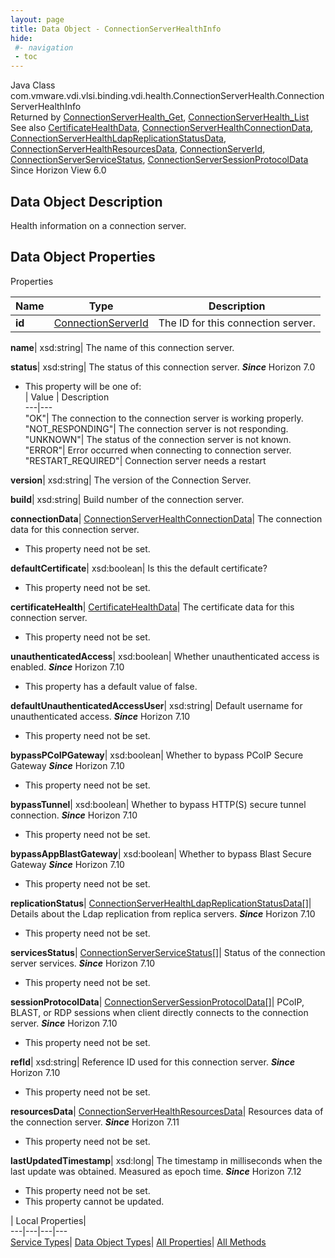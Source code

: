 ```yaml
---
layout: page
title: Data Object - ConnectionServerHealthInfo
hide:
 #- navigation
 - toc
---
```






Java Class
    com.vmware.vdi.vlsi.binding.vdi.health.ConnectionServerHealth.ConnectionServerHealthInfo  
Returned by
     [ConnectionServerHealth_Get](vdi.health.ConnectionServerHealth.md#get), [ConnectionServerHealth_List](vdi.health.ConnectionServerHealth.md#list)  
See also
     [CertificateHealthData](vdi.health.CertificateHealthData.md), [ConnectionServerHealthConnectionData](vdi.health.ConnectionServerHealth.ConnectionData.md), [ConnectionServerHealthLdapReplicationStatusData](vdi.health.ConnectionServerHealth.LdapReplicationStatusData.md), [ConnectionServerHealthResourcesData](vdi.health.ConnectionServerHealth.ConnectionServerHealthResourcesData.md), [ConnectionServerId](vdi.entity.ConnectionServerId.md), [ConnectionServerServiceStatus](vdi.health.ConnectionServerHealth.ConnectionServerServiceStatus.md), [ConnectionServerSessionProtocolData](vdi.health.ConnectionServerHealth.ConnectionServerSessionProtocolData.md)  
Since 
    Horizon View 6.0

## Data Object Description 

Health information on a connection server. 

## Data Object Properties

Properties

Name |  Type |  Description   
---|---|---  
**id**| [ConnectionServerId](vdi.entity.ConnectionServerId.md)|  The ID for this connection server.   
  
**name**|  xsd:string|  The name of this connection server.   
  
**status**|  xsd:string|  The status of this connection server.  **_Since_** Horizon 7.0  


  * This property will be one of:  
|  Value |  Description   
---|---  
"OK"| The connection to the connection server is working properly.  
"NOT_RESPONDING"| The connection server is not responding.  
"UNKNOWN"| The status of the connection server is not known.  
"ERROR"| Error occurred when connecting to connection server.  
"RESTART_REQUIRED"| Connection server needs a restart  

  
**version**|  xsd:string|  The version of the Connection Server.   
  
**build**|  xsd:string|  Build number of the connection server.   
  
**connectionData**| [ConnectionServerHealthConnectionData](vdi.health.ConnectionServerHealth.ConnectionData.md)|  The connection data for this connection server.   


 * This property need not be set.

  
**defaultCertificate**|  xsd:boolean|  Is this the default certificate?   


 * This property need not be set.

  
**certificateHealth**| [CertificateHealthData](vdi.health.CertificateHealthData.md)|  The certificate data for this connection server.   


 * This property need not be set.

  
**unauthenticatedAccess**|  xsd:boolean|  Whether unauthenticated access is enabled.  **_Since_** Horizon 7.10  


  * This property has a default value of false.

  
**defaultUnauthenticatedAccessUser**|  xsd:string|  Default username for unauthenticated access.  **_Since_** Horizon 7.10  


 * This property need not be set.

  
**bypassPCoIPGateway**|  xsd:boolean|  Whether to bypass PCoIP Secure Gateway  **_Since_** Horizon 7.10  


 * This property need not be set.

  
**bypassTunnel**|  xsd:boolean|  Whether to bypass HTTP(S) secure tunnel connection.  **_Since_** Horizon 7.10  


 * This property need not be set.

  
**bypassAppBlastGateway**|  xsd:boolean|  Whether to bypass Blast Secure Gateway  **_Since_** Horizon 7.10  


 * This property need not be set.

  
**replicationStatus**| [ConnectionServerHealthLdapReplicationStatusData[]](vdi.health.ConnectionServerHealth.LdapReplicationStatusData.md)|  Details about the Ldap replication from replica servers.  **_Since_** Horizon 7.10  


 * This property need not be set.

  
**servicesStatus**| [ConnectionServerServiceStatus[]](vdi.health.ConnectionServerHealth.ConnectionServerServiceStatus.md)|  Status of the connection server services.  **_Since_** Horizon 7.10  


 * This property need not be set.

  
**sessionProtocolData**| [ConnectionServerSessionProtocolData[]](vdi.health.ConnectionServerHealth.ConnectionServerSessionProtocolData.md)|  PCoIP, BLAST, or RDP sessions when client directly connects to the connection server.  **_Since_** Horizon 7.10  


 * This property need not be set.

  
**refId**|  xsd:string|  Reference ID used for this connection server.  **_Since_** Horizon 7.10  


 * This property need not be set.

  
**resourcesData**| [ConnectionServerHealthResourcesData](vdi.health.ConnectionServerHealth.ConnectionServerHealthResourcesData.md)|  Resources data of the connection server.  **_Since_** Horizon 7.11  


 * This property need not be set.

  
**lastUpdatedTimestamp**|  xsd:long|  The timestamp in milliseconds when the last update was obtained. Measured as epoch time.  **_Since_** Horizon 7.12  


 * This property need not be set.
 * This property cannot be updated.

  
  
  
 | Local Properties|   
---|---|---|---  
[Service Types](index-mo_types.md)| [Data Object Types](index-do_types.md)| [All Properties](index-properties.md)| [All Methods](index-methods.md)  
  
  


